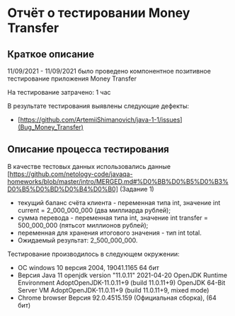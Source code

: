 # Отчёт о тестировании Money Transfer

## Краткое описание

11/09/2021 - 11/09/2021 было проведено компонентное позитивное тестирование приложения Money Transfer

На тестирование затрачено: 1 час

В результате тестирования выявлены следующие дефекты:
* [https://github.com/ArtemiiShimanovich/java-1-1/issues](Bug_Money_Transfer)


## Описание процесса тестирования

В качестве тестовых данных использовались данные  [https://github.com/netology-code/javaqa-homeworks/blob/master/intro/MERGED.md#%D0%BB%D0%B5%D0%B3%D0%B5%D0%BD%D0%B4%D0%B0] (Задание 1) 
* текущий баланс счёта клиента - переменная типа int, значение int current = 2_000_000_000 (два миллиарда рублей);
* сумма перевода - переменная типа int, значение int transfer = 500_000_000 (пятьсот миллионов рублей);
* переменная для хранения итогового значения - тип int total.
* Ожидаемый результат: 2_500_000_000.

Тестирование производилось в следующем окружении:
* ОС windows 10 версия 2004, 19041.1165 64 бит
* Версия Java 11
    openjdk version "11.0.11" 2021-04-20
    OpenJDK Runtime Environment AdoptOpenJDK-11.0.11+9 (build 11.0.11+9)
    OpenJDK 64-Bit Server VM AdoptOpenJDK-11.0.11+9 (build 11.0.11+9, mixed mode)
* Chrome browser Версия 92.0.4515.159 (Официальная сборка), (64 бит)